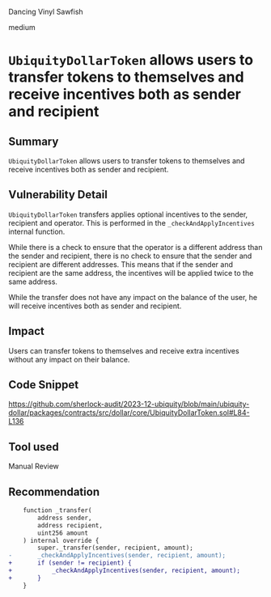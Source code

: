 Dancing Vinyl Sawfish

medium

# `UbiquityDollarToken` allows users to transfer tokens to themselves and receive incentives both as sender and recipient

## Summary

`UbiquityDollarToken` allows users to transfer tokens to themselves and receive incentives both as sender and recipient.

## Vulnerability Detail

`UbiquityDollarToken` transfers applies optional incentives to the sender, recipient and operator. This is performed in the `_checkAndApplyIncentives` internal function.

While there is a check to ensure that the operator is a different address than the sender and recipient, there is no check to ensure that the sender and recipient are different addresses. This means that if the sender and recipient are the same address, the incentives will be applied twice to the same address. 

While the transfer does not have any impact on the balance of the user, he will receive incentives both as sender and recipient.

## Impact

Users can transfer tokens to themselves and receive extra incentives without any impact on their balance.

## Code Snippet

https://github.com/sherlock-audit/2023-12-ubiquity/blob/main/ubiquity-dollar/packages/contracts/src/dollar/core/UbiquityDollarToken.sol#L84-L136

## Tool used

Manual Review

## Recommendation

```diff
    function _transfer(
        address sender,
        address recipient,
        uint256 amount
    ) internal override {
        super._transfer(sender, recipient, amount);
-       _checkAndApplyIncentives(sender, recipient, amount);
+       if (sender != recipient) {
+           _checkAndApplyIncentives(sender, recipient, amount);
+       }
    }
```
